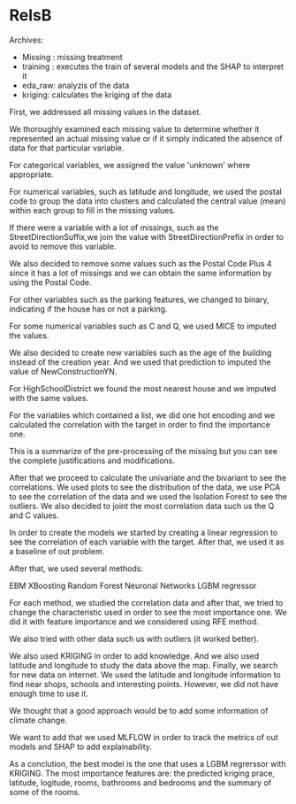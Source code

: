 # RelsB


Archives: 
- Missing : missing treatment
- training : executes the train of several models and the SHAP to interpret it
- eda_raw: analyzis of the data
- kriging: calculates the kriging of the data

First, we addressed all missing values in the dataset.

We thoroughly examined each missing value to determine whether it represented an actual missing value or if it simply indicated the absence of data for that particular variable.

For categorical variables, we assigned the value 'unknown' where appropriate.

For numerical variables, such as latitude and longitude, we used the postal code to group the data into clusters and calculated the central value (mean) within each group to fill in the missing values.

If there were a variable with a lot of missings, such as the StreetDirectionSuffix,we join the value with StreetDirectionPrefix in order to avoid to remove this variable. 

We also decided to remove some values such as the Postal Code Plus 4 since it has a lot of missings and we can obtain the same information by using the Postal Code. 

For other variables such as the parking features, we changed to binary, indicating if the house has or not a parking. 

For some numerical variables such as C and Q, we used MICE to imputed the values.  

We also decided to create new variables such as the age of the building instead of the creation year. And we used that prediction to imputed the value of NewConstructionYN. 

For HighSchoolDistrict we found the most nearest house and we imputed with the same values. 

For the variables which contained a list, we did one hot encoding and we calculated the correlation with the target in order to find the importance one. 

This is a summarize of the pre-processing of the missing but you can see the complete  justifications and modifications. 


After that we proceed to calculate the univariate and the bivariant to see the correlations. We used plots to see the distribution of the data, we use PCA to see the correlation of the data and we used the Isolation Forest to see the outliers. We also decided to joint the most correlation data such us the Q and C values. 

In order to create the models we started by creating a linear regression to see the correlation of each variable with the target. After that, we used it as a baseline of out problem. 

After that, we used several methods: 

EBM
XBoosting
Random Forest
Neuronal Networks 
LGBM regressor

For each method, we studied the correlation data and after that, we tried to change the characteristic used in order to see the most importance one. We did it with feature importance and we considered using RFE method. 

We also tried with other data such us with outliers (it worked better). 

We also used KRIGING in order to add knowledge. And we also used latitude and longitude to study the data above the map. Finally, we search for new data on internet. We used the latitude and longitude information to find near shops, schools and interesting points. However, we did not have enough time to use it. 

We thought that a good approach would be to add some information of climate change. 

We want to add that we used MLFLOW in order to track the metrics of out models and SHAP to add explainability.   


As a conclution, the best model is the one that uses a LGBM regrerssor with KRIGING. The most importance features are: the predicted kriging prace, latitude, logitude, rooms, bathrooms and bedrooms and the summary of some of the rooms. 
